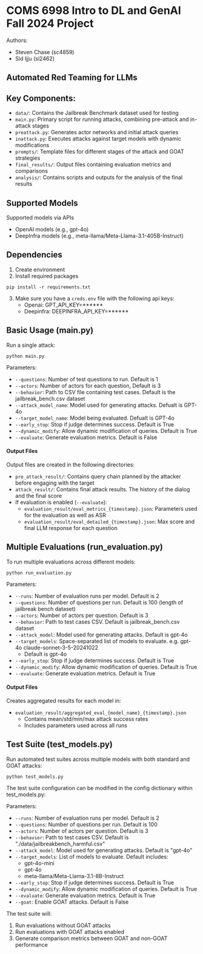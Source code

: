 # COMS 6998 Intro to DL and GenAI Fall 2024 Project
Authors:
- Steven Chase (sc4859)
- Sid Ijju (si2462)

## Automated Red Teaming for LLMs

## Key Components:
- `data/`: Contains the Jailbreak Benchmark dataset used for testing
- `main.py`: Primary script for running attacks, combining pre-attack and in-attack stages
- `preattack.py`: Generates actor networks and initial attack queries
- `inattack.py`: Executes attacks against target models with dynamic modifications
- `prompts/`: Template files for different stages of the attack and GOAT strategies
- `final_results/`: Output files containing evaluation metrics and comparisons
- `analysis/`: Contains scripts and outputs for the analysis of the final results

## Supported Models
Supported models via APIs
- OpenAI models (e.g., gpt-4o)
- DeepInfra models (e.g., meta-llama/Meta-Llama-3.1-405B-Instruct)

## Dependencies
1) Create environment
2) Install required packages

`pip install -r requirements.txt`

3) Make sure you have a `creds.env` file with the following api keys:
    - Openai: GPT_API_KEY=******
    - Deepinfra: DEEPINFRA_API_KEY=******

## Basic Usage (main.py)

Run a single attack:
```
python main.py
```

Parameters:
- `--questions`: Number of test questions to run. Default is 1
- `--actors`: Number of actors for each question, Default is 3
- `--behavior`: Path to CSV file containing test cases. Default is the jailbreak_bench.csv dataset
- `--attack_model_name`: Model used for generating attacks. Defualt is GPT-4o
- `--target_model_name`: Model being evaluated. Defualt is GPT-4o
- `--early_stop`: Stop if judge determines success. Default is True
- `--dynamic_modify`: Allow dynamic modification of queries. Default is True
- `--evaluate`: Generate evaluation metrics. Default is False

#### Output Files
Output files are created in the following directories:
- `pre_attack_result/`: Contains query chain planned by the attacker before engaging with the target
- `attack_result/`: Contains final attack results. The history of the dialog and the final score
- If evaluation is enabled (`--evaluate`):
  - `evaluation_result/eval_metrics_{timestamp}.json`: Parameters used for the evaluation as well as ASR
  - `evaluation_result/eval_detailed_{timestamp}.json`: Max score and final LLM response for each question

## Multiple Evaluations (run_evaluation.py)

To run multiple evaluations across different models:

```
python run_evaluation.py
```
Parameters:
- `--runs`: Number of evaluation runs per model. Default is 2
- `--questions`: Number of questions per run. Default is 100 (length of jailbreak bench dataset)
- `--actors`: Number of actors per question. Default is 3
- `--behavior`: Path to test cases CSV. Default is jailbreak_bench.csv dataset
- `--attack_model`: Model used for generating attacks. Default is gpt-4o
- `--target_models`: Space-separated list of models to evaluate. e.g. gpt-4o claude-sonnet-3-5-20241022
    - Default is gpt-4o
- `--early_stop`: Stop if judge determines success. Default is True
- `--dynamic_modify`: Allow dynamic modification of queries. Default is True
- `--evaluate`: Generate evaluation metrics. Default is True

#### Output Files
Creates aggregated results for each model in:
- `evaluation_result/aggregated_eval_{model_name}_{timestamp}.json`
  - Contains mean/std/min/max attack success rates
  - Includes parameters used across all runs

## Test Suite (test_models.py)

Run automated test suites across multiple models with both standard and GOAT attacks:

```
python test_models.py
```

The test suite configuration can be modified in the config dictionary within test_models.py:

Parameters:
- `--runs`: Number of evaluation runs per model. Default is 2
- `--questions`: Number of questions per run. Default is 100
- `--actors`: Number of actors per question. Default is 3
- `--behavior`: Path to test cases CSV. Default is "./data/jailbreakbench_harmful.csv"
- `--attack_model`: Model used for generating attacks. Default is "gpt-4o"
- `--target_models`: List of models to evaluate. Default includes:
  - gpt-4o-mini
  - gpt-4o
  - meta-llama/Meta-Llama-3.1-8B-Instruct
- `--early_stop`: Stop if judge determines success. Default is True
- `--dynamic_modify`: Allow dynamic modification of queries. Default is True
- `--evaluate`: Generate evaluation metrics. Default is True
- `--goat`: Enable GOAT attacks. Default is False

The test suite will:
1. Run evaluations without GOAT attacks
2. Run evaluations with GOAT attacks enabled
3. Generate comparison metrics between GOAT and non-GOAT performance


